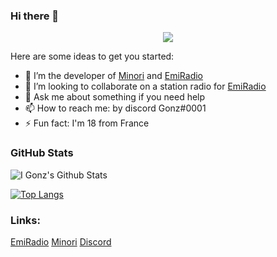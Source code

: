 ### Hi there 👋
<p align="center">
  <img src="https://cdn.discordapp.com/attachments/804065774636499006/809866915488202752/6874741.GIF" />
</p>

Here are some ideas to get you started:

- 🔭 I’m the developer of [Minori](https://minoribot.eu/) and [EmiRadio](http://emiradio.eu/)
- 👯 I’m looking to collaborate on a station radio for [EmiRadio](http://emiradio.eu/)
- 💬 Ask me about something if you need help
- 📫 How to reach me: by discord Gonz#0001
- ⚡ Fun fact: I'm 18 from France


### GitHub Stats


![I Gonz's Github Stats](https://github-readme-stats.vercel.app/api?username=gonzyui&show_icons=true&theme=great-gatsby)

[![Top Langs](https://github-readme-stats.vercel.app/api/top-langs/?username=gonzyui&layout=compact&show_icons=true&theme=great-gatsby)](https://github.com/gonzyui)



### Links:
[EmiRadio](https://www.emiradio.eu/)
[Minori](https://minoribot.eu/)
[Discord](https://discord.bio/p/gonzyui)
